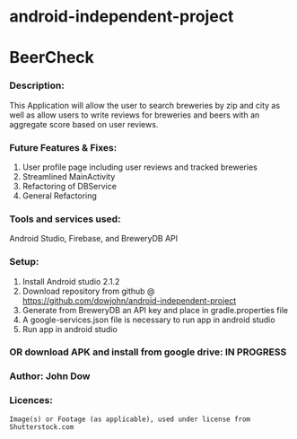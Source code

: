 # android-independent-project

# BeerCheck

### Description: 
This Application will allow the user to search breweries by zip and city as well as allow users to write reviews for breweries and beers with an aggregate score based on user reviews. 

### Future Features & Fixes:
1. User profile page including user reviews and tracked breweries
2. Streamlined MainActivity
3. Refactoring of DBService
4. General Refactoring

### Tools and services used: 
Android Studio, Firebase, and BreweryDB API

### Setup: 
  1. Install Android studio 2.1.2
  2. Download repository from github @ https://github.com/dowjohn/android-independent-project
  3. Generate from BreweryDB an API key and place in gradle.properties file
  4. A google-services.json file is necessary to run app in android studio
  5. Run app in android studio

### OR download APK and install from google drive: IN PROGRESS
  
### Author: John Dow

### Licences:
    Image(s) or Footage (as applicable), used under license from Shutterstock.com
